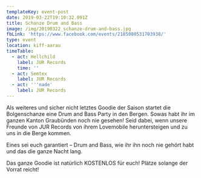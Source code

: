 ```yaml
---
templateKey: event-post
date: 2019-03-22T19:10:32.091Z
title: Schanze Drum and Bass
image: /img/20190322_schanze-drum-and-bass.jpg
fbLink: 'https://www.facebook.com/events/2185080531703938/'
type: event
location: kiff-aarau
timeTable:
  - act: Hellchild
    label: JUR Records
    time: ''
  - act: Semtex
    label: JUR Records
  - act: '''nade'
    label: JUR Records
---
```

Als weiteres und sicher nicht letztes Goodie der Saison startet die Bolgenschanze eine Drum and Bass Party in den Bergen. Sowas habt ihr im ganzen Kanton Graubünden noch nie gesehen! Seid dabei, wenn unsere Freunde von JUR Records von ihrem Lovemobile heruntersteigen und zu uns in die Berge kommen.

Eines sei euch garantiert – Drum and Bass, wie ihr ihn noch nie gehört habt und das die ganze Nacht lang.

Das ganze Goodie ist natürlich KOSTENLOS für euch! Plätze solange der Vorrat reicht!
